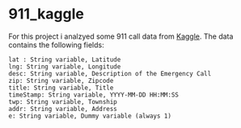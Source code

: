 # 911_kaggle

For this project i analzyed some 911 call data from [Kaggle](https://www.kaggle.com/mchirico/montcoalert). The data contains the following fields:


    lat : String variable, Latitude
    lng: String variable, Longitude
    desc: String variable, Description of the Emergency Call
    zip: String variable, Zipcode
    title: String variable, Title
    timeStamp: String variable, YYYY-MM-DD HH:MM:SS
    twp: String variable, Township
    addr: String variable, Address
    e: String variable, Dummy variable (always 1)

